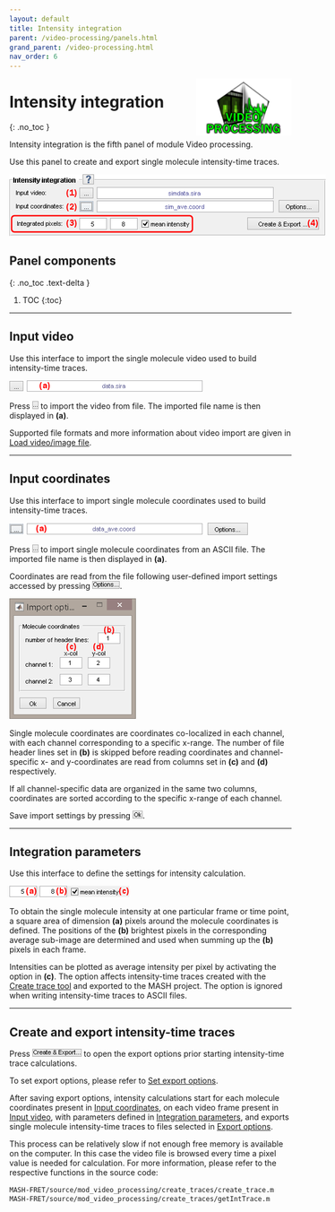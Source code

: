 ```yaml
---
layout: default
title: Intensity integration
parent: /video-processing/panels.html
grand_parent: /video-processing.html
nav_order: 6
---
```


<img src="../../assets/images/logos/logo-video-processing_400px.png" width="170" style="float:right; margin-left: 15px;"/>

# Intensity integration
{: .no_toc }

Intensity integration is the fifth panel of module Video processing.

Use this panel to create and export single molecule intensity-time traces.

<a class="plain" href="../../assets/images/gui/VP-panel-integration.png"><img src="../../assets/images/gui/VP-panel-integration.png" style="max-width: 565px;"/></a>

## Panel components
{: .no_toc .text-delta }

1. TOC
{:toc}


---

## Input video

Use this interface to import the single molecule video used to build intensity-time traces.

<a class="plain" href="../../assets/images/gui/VP-panel-integration-loadvid.png"><img src="../../assets/images/gui/VP-panel-integration-loadvid.png" style="max-width: 345px;"/></a>

Press 
![...](../../assets/images/gui/VP-but-3p.png) to import the video from file.
The imported file name is then displayed in **(a)**.

Supported file formats and more information about video import are given in 
[Load video/image file](visualization-area.html#load-videoimage-file).


---

## Input coordinates

Use this interface to import single molecule coordinates used to build intensity-time traces.

<a class="plain" href="../../assets/images/gui/VP-panel-integration-loadcoord.png"><img src="../../assets/images/gui/VP-panel-integration-loadcoord.png" style="max-width: 426px;"/></a>

Press 
![...](../../assets/images/gui/VP-but-3p.png) to import single molecule coordinates from an ASCII file.
The imported file name is then displayed in **(a)**.

Coordinates are read from the file following user-defined import settings accessed by pressing 
![Options ...](../../assets/images/gui/VP-but-options3p.png).

<a class="plain" href="../../assets/images/gui/VP-panel-integration-loadcoord-impopt.png"><img src="../../assets/images/gui/VP-panel-integration-loadcoord-impopt.png" style="max-width: 226px;"/></a>

Single molecule coordinates are coordinates co-localized in each channel, with each channel corresponding to a specific x-range.
The number of file header lines set in **(b)** is skipped before reading coordinates and channel-specific x- and y-coordinates are read from columns set in **(c)** and **(d)** respectively.

If all channel-specific data are organized in the same two columns, coordinates are sorted according to the specific x-range of each channel.

Save import settings by pressing 
![Ok](../../assets/images/gui/VP-but-ok.png).


---

## Integration parameters

Use this interface to define the settings for intensity calculation.

<a class="plain" href="../../assets/images/gui/VP-panel-integration-calculation.png"><img src="../../assets/images/gui/VP-panel-integration-calculation.png" style="max-width: 214px;"/></a>

To obtain the single molecule intensity at one particular frame or time point, a square area of dimension **(a)** pixels around the molecule coordinates is defined.
The positions of the **(b)** brightest pixels in the corresponding average sub-image are determined and used when summing up the **(b)** pixels in each frame.

Intensities can be plotted as average intensity per pixel by activating the option in **(c)**.
The option affects intensity-time traces created with the 
[Create trace tool](area-visualization.html#create-trace-tool) and exported to the MASH project.
The option is ignored when writing intensity-time traces to ASCII files.


---

## Create and export intensity-time traces

Press 
![Create & Export...](../../assets/images/gui/VP-but-export.png "Create & Export...") to open the export options prior starting intensity-time trace calculations. 

To set export options, please refer to 
[Set export options](../functionalities/set-export-options.html).

After saving export options, intensity calculations start for each molecule coordinates present in 
[Input coordinates](#input-coordinates), on each video frame present in 
[Input video](#input-video), with parameters defined in 
[Integration parameters](#integration-parameters), and exports single molecule intensity-time traces to files selected in 
[Export options](../functionalities/set-export-options.html).

This process can be relatively slow if not enough free memory is available on the computer.
In this case the video file is browsed every time a pixel value is needed for calculation. 
For more information, please refer to the respective functions in the source code:

```
MASH-FRET/source/mod_video_processing/create_traces/create_trace.m
MASH-FRET/source/mod_video_processing/create_traces/getIntTrace.m
```



